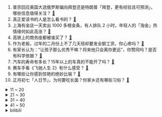 1. 普京回应美国大选俄罗斯偏向拜登还是特朗普「拜登，更有经验且可预测」，哪些信息值得关注？ [:link:](https://www.zhihu.com/question/644396485)
2. 真正爱读书的人是怎么看书的？ [:link:](https://www.zhihu.com/question/502804915)
3. 上海有金店一天卖出 1000 多根金条，有人排队 2 小时，年轻人的「淘金」热情缘何如此高涨？ [:link:](https://www.zhihu.com/question/644170473)
4. 高铁上的商务座都被谁买了？ [:link:](https://www.zhihu.com/question/333343755)
5. 作为老板，过年的二月份上不了几天班却要发全额工资，你心疼吗？ [:link:](https://www.zhihu.com/question/643960000)
6. 有家长认为：“让孩子那么优秀干嘛？将来他只会离你更远”，你赞同吗？是否有科学依据？ [:link:](https://www.zhihu.com/question/644054442)
7. 汽车的寿命有多长？15年以上的车真的不能开了吗？ [:link:](https://www.zhihu.com/question/639106327)
8. 赛车手看《飞驰人生 2》有什么感受？ [:link:](https://www.zhihu.com/question/643545856)
9. 有哪些让你感到惊艳的绝妙比喻？ [:link:](https://www.zhihu.com/question/321256303)
10. 正月初七「人日节」，为何要吃长面？你家乡还有哪些习俗？ [:link:](https://www.zhihu.com/question/643229556)
<details>
<summary>11 ~ 20</summary>

11. 小孩英语到底该如何启蒙？ [:link:](https://www.zhihu.com/question/640473625)
12. 如何评价综艺《大侦探9》第一案「沉默的三面羊」？ [:link:](https://www.zhihu.com/question/644357451)
13. 电影《热辣滚烫》的内核是什么？ [:link:](https://www.zhihu.com/question/644341589)
14. 你现在手机系统的哪个人性化的细节让你感觉特别爽? [:link:](https://www.zhihu.com/question/640182055)
15. 2024 年春节档你看电影花了多少钱？你觉得今年春节档电影票价贵吗？ [:link:](https://www.zhihu.com/question/644233545)
16. 大学老师是如何看待当代大学生的？ [:link:](https://www.zhihu.com/question/636719321)
17. 想买一个显示器作为分屏，买大屏还是便携式（笔记本大小）的? [:link:](https://www.zhihu.com/question/642299715)
18. 内存条的增加能否提高 CPU 的性能？ [:link:](https://www.zhihu.com/question/642170978)
19. 2024 年了，128GB 容量的手机还够用吗？ [:link:](https://www.zhihu.com/question/642526409)
20. 二三百的主动降噪耳机真的有主动降噪吗？ [:link:](https://www.zhihu.com/question/639960405)
</details>
<details>
<summary>21 ~ 30</summary>

21. 想一想孙悟空在大闹天宫时攻无不克，战无不胜，为毛在西天取经时几乎每次都需要外援？ [:link:](https://www.zhihu.com/question/639164097)
22. 《热辣滚烫》中的乐莹算不算是讨好型人格？ [:link:](https://www.zhihu.com/question/644231087)
23. 中国连续 8 年成为德国第一大贸易伙伴，对此如何评价？ [:link:](https://www.zhihu.com/question/644380717)
24. 普京透露俄科学家即将研制出癌症疫苗，有哪些信息值得关注？ [:link:](https://www.zhihu.com/question/644389648)
25. 做小生意真的比打工强吗？ [:link:](https://www.zhihu.com/question/22394536)
26. 什么叫中国人的浪漫？ [:link:](https://www.zhihu.com/question/638573300)
27. 为了给孩子一个好的教育，你都做了哪些努力？ [:link:](https://www.zhihu.com/question/347405761)
28. 《热辣滚烫》含预售票房突破 10.8 亿，如何评价这一票房成绩？你预测这部电影票房能到多少？ [:link:](https://www.zhihu.com/question/644105581)
29. 由贾玲自导自演的电影《热辣滚烫》评价为什么两极分化的那么严重？ [:link:](https://www.zhihu.com/question/644017712)
30. OpenAI 全新发布文生视频模型 Sora，功能有多强大？将带来哪些影响？ [:link:](https://www.zhihu.com/question/644478200)
</details>
<details>
<summary>31 ~ 40</summary>

31. 日本名义 GDP 跌出全球前三，被德国超越，哪些信息值得关注？ [:link:](https://www.zhihu.com/question/644380489)
32. 为什么自学编程那么难？ [:link:](https://www.zhihu.com/question/636216382)
33. 以军对加沙南部发动海陆空全方位打击，超 100 人死亡，这意味着什么？未来局势将如何走？ [:link:](https://www.zhihu.com/question/644079037)
34. 如何评价《崩坏：星穹铁道》中的钟表小子？ [:link:](https://www.zhihu.com/question/643481917)
35. 媒体报道苹果 Vision Pro 遭遇退货潮「设计笨拙、视觉效果差、不值3500美元」如何看待此事？ [:link:](https://www.zhihu.com/question/644419638)
36. 薛之谦发长文怒赞《飞驰人生2》，却因多次屏摄被指侵犯电影版权，看电影拍照发朋友圈有法律风险吗？ [:link:](https://www.zhihu.com/question/644474591)
37. 如何评价 2024 年春晚陕西西安分会场表演的节目《山河诗长安》？ [:link:](https://www.zhihu.com/question/643781461)
38. 如何评价谢苗主演的网络大电影《目中无人 2》？ [:link:](https://www.zhihu.com/question/642363509)
39. 过年带孩子回老家，有哪些瞬间让你想回到小时候？ [:link:](https://www.zhihu.com/question/642436926)
40. 春运返程将遇寒潮，中央气象台「公路交通气象风险较高易拥堵」，返程途中需要注意哪些问题？你在路上顺利吗？ [:link:](https://www.zhihu.com/question/644474771)
</details>
<details>
<summary>41 ~ 50</summary>

41. 全国铁路进入返程客流高峰，你顺利返程了吗？返程遇上寒潮，有哪些注意事项？ [:link:](https://www.zhihu.com/question/644432427)
42. 《飞驰人生 2》里一晚修好撞击测试后的受损赛车可能吗？ [:link:](https://www.zhihu.com/question/644084730)
43. 真正的INTJ什么样？ [:link:](https://www.zhihu.com/question/639965191)
44. 你今天的快乐是啥？ [:link:](https://www.zhihu.com/question/641545468)
45. 日本指挥家小泽征尔去世，终年 88 岁，如何评价他的一生？ [:link:](https://www.zhihu.com/question/643755573)
46. 如何看待留云借风真君并不介意小辈们叫她阿姨，而丽莎却很介意可莉叫她阿姨？ [:link:](https://www.zhihu.com/question/644087306)
47. 文笔挑战，“一壶炊烟煮黄昏，___________”你会如何接下一句？ [:link:](https://www.zhihu.com/question/644107134)
48. 美国最高法院介入特朗普联邦大选案，这意味着什么？对本次总统选举将产生哪些影响？ [:link:](https://www.zhihu.com/question/644314870)
49. 2 月电影票房破 70 亿，《热辣滚烫》《飞驰人生2》《熊出没·逆转时空》分列前三，哪些信息值得关注？ [:link:](https://www.zhihu.com/question/644342187)
50. 为什么古代常有“将士吃饱喝足后大败敌军”的记载？都吃胀了肚子油乎乎的，根本不能剧烈运动，还怎么打仗？ [:link:](https://www.zhihu.com/question/643642500)
</details><details>
<summary>bilibili</summary>

</details>
